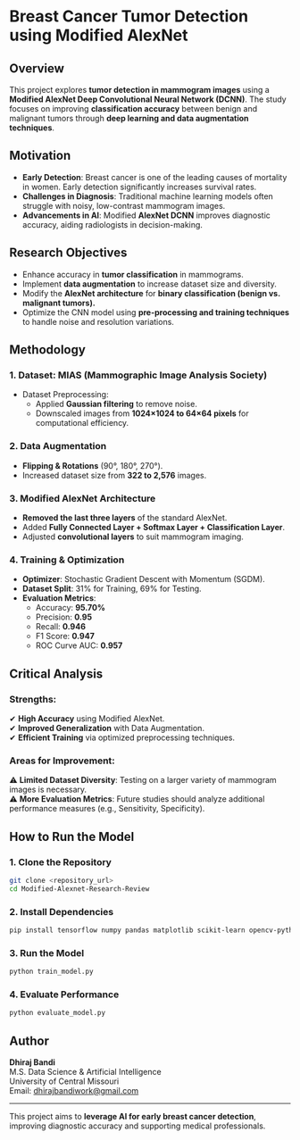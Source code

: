 # Breast Cancer Tumor Detection using Modified AlexNet

## Overview
This project explores **tumor detection in mammogram images** using a **Modified AlexNet Deep Convolutional Neural Network (DCNN)**. The study focuses on improving **classification accuracy** between benign and malignant tumors through **deep learning and data augmentation techniques**.

## Motivation
- **Early Detection**: Breast cancer is one of the leading causes of mortality in women. Early detection significantly increases survival rates.
- **Challenges in Diagnosis**: Traditional machine learning models often struggle with noisy, low-contrast mammogram images.
- **Advancements in AI**: Modified **AlexNet DCNN** improves diagnostic accuracy, aiding radiologists in decision-making.

## Research Objectives
- Enhance accuracy in **tumor classification** in mammograms.
- Implement **data augmentation** to increase dataset size and diversity.
- Modify the **AlexNet architecture** for **binary classification (benign vs. malignant tumors).**
- Optimize the CNN model using **pre-processing and training techniques** to handle noise and resolution variations.

## Methodology

### 1. **Dataset**: MIAS (Mammographic Image Analysis Society)
- Dataset Preprocessing:
  - Applied **Gaussian filtering** to remove noise.
  - Downscaled images from **1024×1024 to 64×64 pixels** for computational efficiency.

### 2. **Data Augmentation**
- **Flipping & Rotations** (90°, 180°, 270°).
- Increased dataset size from **322 to 2,576** images.

### 3. **Modified AlexNet Architecture**
- **Removed the last three layers** of the standard AlexNet.
- Added **Fully Connected Layer + Softmax Layer + Classification Layer**.
- Adjusted **convolutional layers** to suit mammogram imaging.

### 4. **Training & Optimization**
- **Optimizer**: Stochastic Gradient Descent with Momentum (SGDM).
- **Dataset Split**: 31% for Training, 69% for Testing.
- **Evaluation Metrics**:
  - Accuracy: **95.70%**
  - Precision: **0.95**
  - Recall: **0.946**
  - F1 Score: **0.947**
  - ROC Curve AUC: **0.957**

## Critical Analysis
### Strengths:
✔ **High Accuracy** using Modified AlexNet.  
✔ **Improved Generalization** with Data Augmentation.  
✔ **Efficient Training** via optimized preprocessing techniques.  

### Areas for Improvement:
⚠ **Limited Dataset Diversity**: Testing on a larger variety of mammogram images is necessary.  
⚠ **More Evaluation Metrics**: Future studies should analyze additional performance measures (e.g., Sensitivity, Specificity).  

## How to Run the Model

### 1. Clone the Repository
```bash
git clone <repository_url>
cd Modified-Alexnet-Research-Review
```

### 2. Install Dependencies
```bash
pip install tensorflow numpy pandas matplotlib scikit-learn opencv-python
```

### 3. Run the Model
```bash
python train_model.py
```

### 4. Evaluate Performance
```bash
python evaluate_model.py
```

## Author
**Dhiraj Bandi**  
M.S. Data Science & Artificial Intelligence  
University of Central Missouri  
Email: dhirajbandiwork@gmail.com  

---
This project aims to **leverage AI for early breast cancer detection**, improving diagnostic accuracy and supporting medical professionals.
